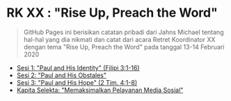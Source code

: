 # RK XX : "Rise Up, Preach the Word"

> GitHub Pages ini berisikan catatan pribadi dari Jahns Michael tentang hal-hal yang dia nikmati dan catat dari acara Retret Koordinator XX dengan tema "Rise Up, Preach the Word" pada tanggal 13-14 Februari 2020

- [Sesi 1: "Paul and His Identity" (Filipi 3:1-16)](01-paul_and_his_identity.md)
- [Sesi 2: "Paul and His Obstales"](02-paul_and_his_obstacles.md)
- [Sesi 3: "Paul and His Hope" (2 Tim. 4:1-8)](03-paul_and_his_hope.md)
- [Kapita Selekta: "Memaksimalkan Pelayanan Media Sosial"](04-memaksimalkan_pelayanan_media_sosial.md)